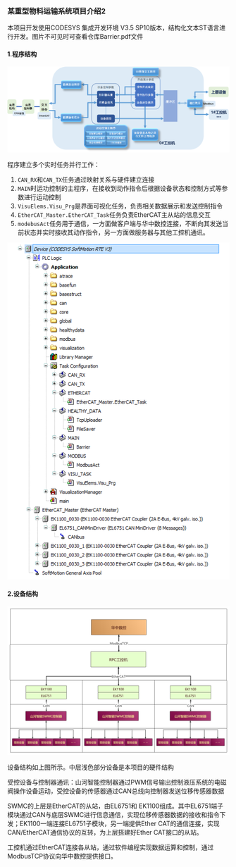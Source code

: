 ### 某重型物料运输系统项目介绍2

本项目开发使用CODESYS 集成开发环境 V3.5 SP10版本，结构化文本ST语言进行开发。图片不可见时可查看仓库Barrier.pdf文件



#### 1.程序结构

![exeProcess](readme.assets/exeProcess.png)

程序建立多个实时任务并行工作：

1. `CAN_RX`和`CAN_TX`任务通过映射关系与硬件建立连接
2. `MAIN`时运功控制的主程序，在接收到动作指令后根据设备状态和控制方式等参数进行运动控制
3. `VisuElems.Visu_Prg`是界面可视化任务，负责相关数据展示和发送控制指令
4. `EtherCAT_Master.EtherCAT_Task`任务负责EtherCAT主从站的信息交互
5. `modebusAct`任务用于通信，一方面做客户端与华中数控连接，不断向其发送当前状态并实时接收其动作指令，另一方面做服务器与其他工控机通讯。


![projStruct](readme.assets/projStruct.png)

#### 2.设备结构

![devStruct](readme.assets/devStruct.png)

设备结构如上图所示。中层浅色部分设备是本项目的硬件结构

受控设备与控制器通讯：山河智能控制器通过PWM信号输出控制液压系统的电磁阀操作设备运动，受控设备的传感器通过CAN总线向控制器发送位移传感器数据

SWMC的上层是EtherCAT的从站，由EL6751和 EK1100组成。其中EL6751端子模块通过CAN与底层SWMC进行信息通信，实现位移传感器数据的接收和指令下发；EK1100一端连接EL6751子模块，另一端提供Ether CAT的通信连接，实现CAN/EtherCAT通信协议的互转，为上层搭建好Ether CAT接口的从站。

工控机通过EtherCAT连接各从站，通过软件编程实现数据运算和控制，通过ModbusTCP协议向华中数控提供接口。






